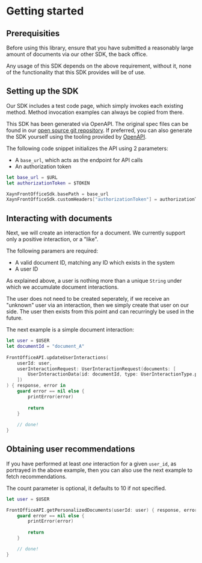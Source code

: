 # Getting started

## Prerequisities

Before using this library, ensure that you have submitted a reasonably large amount of documents via our other SDK, the back office.

Any usage of this SDK depends on the above requirement, without it, none of the functionality that this SDK provides will be of use.

## Setting up the SDK

Our SDK includes a test code page, which simply invokes each existing method. Method invocation examples can always be copied from there.

This SDK has been generated via OpenAPI. The original spec files can be found in our [open source git repository](https://github.com/xaynetwork/xayn_discovery_engine/tree/main/web-api/openapi).
If preferred, you can also generate the SDK yourself using the tooling provided by [OpenAPI](https://www.openapis.org/).

The following code snippet initializes the API using 2 parameters:
- A `base_url`, which acts as the endpoint for API calls
- An authorization token

```swift
let base_url = $URL
let authorizationToken = $TOKEN

XaynFrontOfficeSdk.basePath = base_url
XaynFrontOfficeSdk.customHeaders["authorizationToken"] = authorizationToken
```

## Interacting with documents

Next, we will create an interaction for a document. We currently support only a positive interaction, or a "like".

The following paramers are required:
- A valid document ID, matching any ID which exists in the system
- A user ID

As explained above, a user is nothing more than a unique `String` under which we accumulate document interactions.

The user does not need to be created seperately, if we receive an "unknown" user via an interaction, then we simply create that user on our side. The user then exists from this point and can recurringly be used in the future.

The next example is a simple document interaction:

```swift
let user = $USER
let documentId = "document_A"
        
FrontOfficeAPI.updateUserInteractions(
    userId: user, 
    userInteractionRequest: UserInteractionRequest(documents: [
        UserInteractionData(id: documentId, type: UserInteractionType.positive)
    ])
) { response, error in
    guard error == nil else {
        printError(error)
        
        return
    }
    
    // done!
}
```

## Obtaining user recommendations

If you have performed at least _one_ interaction for a given `user_id`, as portrayed in the above example, then you can also use the next example to fetch recommendations.

The count parameter is optional, it defaults to 10 if not specified.

```swift
let user = $USER

FrontOfficeAPI.getPersonalizedDocuments(userId: user) { response, error in
    guard error == nil else {
        printError(error)
        
        return
    }

    // done!
}
```